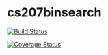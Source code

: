 # cs207binsearch

[![Build Status](https://travis-ci.org/wxdai/cs207binsearch.svg?branch=master)](https://travis-ci.org/wxdai/cs207binsearch)

[![Coverage Status](https://coveralls.io/repos/github/wxdai/cs207binsearch/badge.svg?branch=master)](https://coveralls.io/github/wxdai/cs207binsearch?branch=master)
